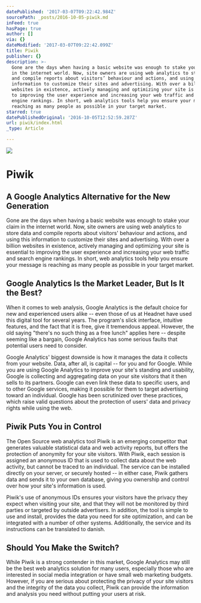 ```yaml
---
datePublished: '2017-03-07T09:22:42.984Z'
sourcePath: _posts/2016-10-05-piwik.md
inFeed: true
hasPage: true
author: []
via: {}
dateModified: '2017-03-07T09:22:42.099Z'
title: Piwik
publisher: {}
description: >-
  Gone are the days when having a basic website was enough to stake your claim
  in the internet world. Now, site owners are using web analytics to store data
  and compile reports about visitors’ behaviour and actions, and using this
  information to customize their sites and advertising. With over a billion
  websites in existence, actively managing and optimizing your site is essential
  to improving the user experience and increasing your web traffic and search
  engine rankings. In short, web analytics tools help you ensure your message is
  reaching as many people as possible in your target market. 
starred: true
datePublishedOriginal: '2016-10-05T12:52:59.287Z'
url: piwik/index.html
_type: Article

---
```

![](https://the-grid-user-content.s3-us-west-2.amazonaws.com/5b479bf4-4c9b-4fff-9064-a0d70ce887a2.jpg)

# Piwik

## A Google Analytics Alternative for the New Generation

Gone are the days when having a basic website was enough to stake your claim in the internet world. Now, site owners are using web analytics to store data and compile reports about visitors' behaviour and actions, and using this information to customize their sites and advertising. With over a billion websites in existence, actively managing and optimizing your site is essential to improving the user experience and increasing your web traffic and search engine rankings. In short, web analytics tools help you ensure your message is reaching as many people as possible in your target market. 

## Google Analytics Is the Market Leader, But Is It the Best?

When it comes to web analysis, Google Analytics is the default choice for new and experienced users alike -- even those of us at Headnet have used this digital tool for several years. The program's slick interface, intuitive features, and the fact that it is free, give it tremendous appeal. However, the old saying "there's no such thing as a free lunch" applies here -- despite seeming like a bargain, Google Analytics has some serious faults that potential users need to consider.

Google Analytics' biggest downside is how it manages the data it collects from your website. Data, after all, is capital -- for you and for Google. While you are using Google Analytics to improve your site's standing and usability, Google is collecting and aggregating data on your site visitors that it then sells to its partners. Google can even link these data to specific users, and to other Google services, making it possible for them to target advertising toward an individual. Google has been scrutinized over these practices, which raise valid questions about the protection of users' data and privacy rights while using the web.

## Piwik Puts You in Control

The Open Source web analytics tool Piwik is an emerging competitor that generates valuable statistical data and web activity reports, but offers the protection of anonymity for your site visitors. With Piwik, each session is assigned an anonymous ID that is used to collect data about the web activity, but cannot be traced to an individual. The service can be installed directly on your server, or securely hosted -- in either case, Piwik gathers data and sends it to your own database, giving you ownership and control over how your site's information is used.

Piwik's use of anonymous IDs ensures your visitors have the privacy they expect when visiting your site, and that they will not be monitored by third parties or targeted by outside advertisers. In addition, the tool is simple to use and install, provides the data you need for site optimization, and can be integrated with a number of other systems. Additionally, the service and its instructions can be translated to danish.

## Should You Make the Switch?

While Piwik is a strong contender in this market, Google Analytics may still be the best web analytics solution for many users, especially those who are interested in social media integration or have small web marketing budgets. However, if you are serious about protecting the privacy of your site visitors and the integrity of the data you collect, Piwik can provide the information and analysis you need without putting your users at risk.